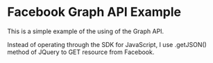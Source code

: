 Facebook Graph API Example
==========================

This is a simple example of the using of the Graph API. 

Instead of operating through the SDK for JavaScript, I use .getJSON() method of JQuery to GET resource from Facebook.
